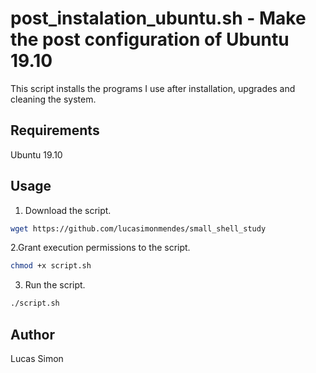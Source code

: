 # post_instalation_ubuntu.sh - Make the post configuration of Ubuntu 19.10
 This script installs the programs I use after installation, upgrades and cleaning the system.

## Requirements
Ubuntu 19.10

## Usage

1. Download the script.
``````bash
wget https://github.com/lucasimonmendes/small_shell_study
``````
2.Grant execution permissions to the script.
``````bash
chmod +x script.sh
``````

3. Run the script.
``````bash
./script.sh
``````

## Author
Lucas Simon
